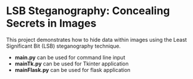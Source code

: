 # LSB Steganography: Concealing Secrets in Images
This project demonstrates how to hide data within images using the Least Significant Bit (LSB) steganography technique.

- **main.py** can be used for command line input
- **mainTk.py** can be used for Tkinter application
- **mainFlask.py** can be used for flask application

